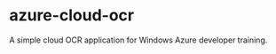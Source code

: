 azure-cloud-ocr
===============

A simple cloud OCR application for Windows Azure developer training.
